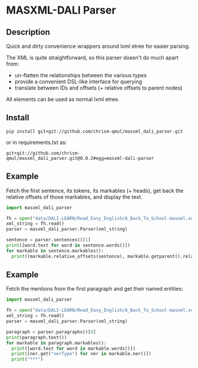 # MASXML-DALI Parser

## Description

Quick and dirty convenience wrappers around lxml etree for easier parsing.

The XML is quite straightforward, so this parser doesn't do much apart from:
- un-flatten the relationships between the various types
- provide a convenient DSL-like interface for querying
- translate between IDs and offsets (+ relative offsets to parent nodes)

All elements can be used as normal lxml etree.

## Install

```
pip install git+git://github.com/chrism-qmul/masxml_dali_parser.git
```

or in requirements.txt as:
```
git+git://github.com/chrism-qmul/masxml_dali_parser.git@0.0.2#egg=masxml-dali-parser
```

## Example
Fetch the first sentence, its tokens, its markables (+ heads),
get back the relative offsets of those markables, and display the text.

```python
import masxml_dali_parser 

fh = open("data/DALI-LEARN/Read_Easy_English/A_Back_To_School-masxml.xml", 'rb')
xml_string = fh.read()
parser = masxml_dali_parser.Parser(xml_string)

sentence = parser.sentences()[1]
print([word.text for word in sentence.words()])
for markable in sentence.markables():
  print((markable.relative_offsets(sentence), markable.getparent().relative_offsets(sentence), [word.text for word in markable.words()]))
```

## Example
Fetch the mentions from the first paragraph and get their named entities:

```python
import masxml_dali_parser

fh = open("data/DALI-LEARN/Read_Easy_English/A_Back_To_School-masxml.xml", 'rb')
xml_string = fh.read()
parser = masxml_dali_parser.Parser(xml_string)

paragraph = parser.paragraphs()[0]
print(paragraph.text())
for markable in paragraph.markables():
  print([word.text for word in markable.words()])
  print([ner.get("nerType") for ner in markable.ner()])
  print("***")
```
